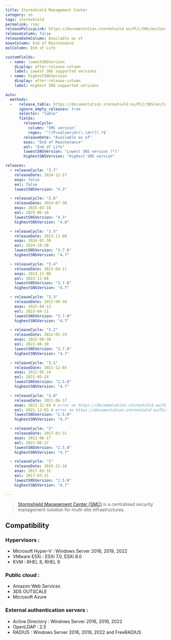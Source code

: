 ```yaml
---
title: Stormshield Management Center
category: os
tags: stormshield
permalink: /smc
releasePolicyLink: https://documentation.stormshield.eu/PLC/SNS/en/Content/SNS_Product_Life_Cycle/Matrices_SMC.htm
releaseColumn: false
releaseDateColumn: Available as of
eoasColumn: End of Maintenance
eolColumn: End of Life

customFields:
  - name: lowestSNSVersion
    display: after-release-column
    label: Lowest SNS supported versions
  - name: highestSNSVersion
    display: after-release-column
    label: Highest SNS supported versions

auto:
  methods:
  -   release_table: https://documentation.stormshield.eu/PLC/SNS/en/Content/SNS_Product_Life_Cycle/Matrices_SMC.htm
      ignore_empty_releases: true
      selector: "table"
      fields:
        releaseCycle:
          column: "SMC version"
          regex: '^(?P<value>\d+(\.\d+)?).*$'
        releaseDate: "Available as of"
        eoas: "End of Maintenance"
        eol: "End of Life"
        lowestSNSVersion: "Lowest SNS version (*)"
        highestSNSVersion: "Highest SNS version"

releases:
  - releaseCycle: "3.7"
    releaseDate: 2024-12-17
    eoas: false
    eol: false
    lowestSNSVersion: "4.3"

  - releaseCycle: "3.6"
    releaseDate: 2024-07-30
    eoas: 2025-03-18
    eol: 2025-06-18
    lowestSNSVersion: "4.3"
    highestSNSVersion: "4.8"

  - releaseCycle: "3.5"
    releaseDate: 2023-11-08
    eoas: 2024-07-30
    eol: 2024-10-30
    lowestSNSVersion: "3.7.0"
    highestSNSVersion: "4.7"

  - releaseCycle: "3.4"
    releaseDate: 2023-04-11
    eoas: 2023-11-08
    eol: 2023-11-08
    lowestSNSVersion: "3.7.0"
    highestSNSVersion: "4.7"

  - releaseCycle: "3.3"
    releaseDate: 2022-08-30
    eoas: 2023-04-11
    eol: 2023-04-11
    lowestSNSVersion: "3.7.0"
    highestSNSVersion: "4.7"

  - releaseCycle: "3.2"
    releaseDate: 2022-05-24
    eoas: 2022-08-30
    eol: 2022-08-30
    lowestSNSVersion: "3.7.0"
    highestSNSVersion: "4.7"

  - releaseCycle: "3.1"
    releaseDate: 2021-12-03
    eoas: 2022-05-24
    eol: 2022-05-24
    lowestSNSVersion: "2.5.0"
    highestSNSVersion: "4.7"

  - releaseCycle: "3.0"
    releaseDate: 2021-06-17
    eoas: 2021-12-03 # error on https://documentation.stormshield.eu/PLC/SNS/en/Content/SNS_Product_Life_Cycle/Matrices_SMC.htm table
    eol: 2021-12-03 # error on https://documentation.stormshield.eu/PLC/SNS/en/Content/SNS_Product_Life_Cycle/Matrices_SMC.htm table
    lowestSNSVersion: "2.5.0"
    highestSNSVersion: "4.7"

  - releaseCycle: "2"
    releaseDate: 2017-03-31
    eoas: 2021-06-17
    eol: 2021-06-17
    lowestSNSVersion: "2.5.0"
    highestSNSVersion: "4.7"

  - releaseCycle: "1"
    releaseDate: 2015-12-16
    eoas: 2017-03-31
    eol: 2017-03-31
    lowestSNSVersion: "2.5.0"
    highestSNSVersion: "4.7"

---
```


> [Stormshield Management Center (SMC)](https://www.stormshield.com/products-services/products/network-security/administration-tools-sns-firewalls/stormshield-management-center/) is a centralised security management solution for multi-site infrastructures.

## Compatibility

### Hypervisors :

- Microsoft Hyper-V : Windows Server 2016, 2019, 2022
- VMware ESXi : ESXi 7.0, ESXi 8.0
- KVM : RHEL 8, RHEL 9

### Public cloud :

- Amazon Web Services
- 3DS OUTSCALE
- Microsoft Azure

### External authentication servers :

- Active Directory : Windows Server 2016, 2019, 2022
- OpenLDAP : 2.5
- RADIUS : Windows Server 2016, 2019, 2022 and FreeRADIUS
